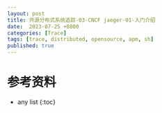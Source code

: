 ```yaml
---
layout: post
title: 开源分布式系统追踪-03-CNCF jaeger-01-入门介绍
date:  2023-07-25 +0800
categories: [Trace]
tags: [trace, distributed, opensource, apm, sh]
published: true
---
```


# 

# 参考资料




* any list
{:toc}